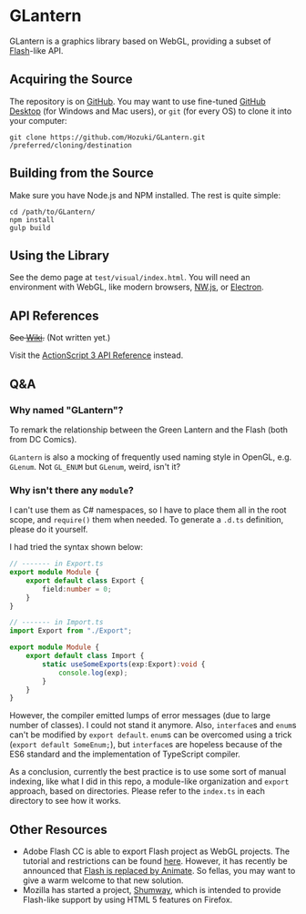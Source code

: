 # GLantern

GLantern is a graphics library based on WebGL, providing a subset of
[Flash](http://www.adobe.com/software/flash/about/)-like API.

## Acquiring the Source

The repository is on [GitHub](http://github.com/Hozuki/GLantern/). You may want to use fine-tuned
[GitHub Desktop](//desktop.github.com/) (for Windows and Mac users), or `git` (for every OS) to
clone it into your computer:

```plain
git clone https://github.com/Hozuki/GLantern.git /preferred/cloning/destination
```

## Building from the Source

Make sure you have Node.js and NPM installed. The rest is quite simple:

```plain
cd /path/to/GLantern/
npm install
gulp build
```

## Using the Library

See the demo page at `test/visual/index.html`. You will need an environment with WebGL, like
modern browsers, [NW.js](http://nwjs.io/), or [Electron](http://electron.atom.io/).

## API References

<del>See [Wiki](//github.com/Hozuki/GLantern/wiki/).</del> (Not written yet.)

Visit the [ActionScript 3 API Reference](http://help.adobe.com/en_US/FlashPlatform/reference/actionscript/3/) instead.

## Q&A

### Why named "GLantern"?

To remark the relationship between the Green Lantern and the Flash (both from DC Comics).

`GLantern` is also a mocking of frequently used naming style in OpenGL, e.g. `GLenum`.
Not `GL_ENUM` but `GLenum`, weird, isn't it?

### Why isn't there any `module`?

I can't use them as C# namespaces, so I have to place them all in the root scope, and `require()`
them when needed. To generate a `.d.ts` definition, please do it yourself.

I had tried the syntax shown below:

```typescript
// ------- in Export.ts
export module Module {
    export default class Export {
        field:number = 0;
    }
}

// ------- in Import.ts
import Export from "./Export";

export module Module {
    export default class Import {
        static useSomeExports(exp:Export):void {
            console.log(exp);
        }
    }
}
```

However, the compiler emitted lumps of error messages (due to large number of classes).
I could not stand it anymore. Also, `interface`s and `enum`s can't be modified by `export default`.
`enum`s can be overcomed using a trick (`export default SomeEnum;`), but `interface`s are hopeless
because of the ES6 standard and the implementation of TypeScript compiler.

As a conclusion, currently the best practice is to use some sort of manual indexing, like what
I did in this repo, a module-like organization and `export` approach, based on directories. Please
refer to the `index.ts` in each directory to see how it works.

## Other Resources

- Adobe Flash CC is able to export Flash project as WebGL projects. The tutorial and
restrictions can be found [here](https://helpx.adobe.com/flash/using/creating-publishing-webgl-document.html).
However, it has recently be announced that [Flash is replaced by Animate](http://blogs.adobe.com/flashpro/welcome-adobe-animate-cc-a-new-era-for-flash-professional/).
So fellas, you may want to give a warm welcome to that new solution.
- Mozilla has started a project, [Shumway](https://wiki.mozilla.org/Shumway), which is intended to
provide Flash-like support by using HTML 5 features on Firefox.

